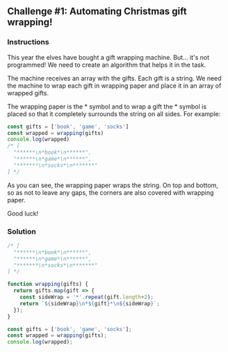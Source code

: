 ## Challenge #1: Automating Christmas gift wrapping!

### Instructions

This year the elves have bought a gift wrapping machine. But... it's not programmed! We need to create an algorithm that helps it in the task.

The machine receives an array with the gifts. Each gift is a string. We need the machine to wrap each gift in wrapping paper and place it in an array of wrapped gifts.

The wrapping paper is the * symbol and to wrap a gift the * symbol is placed so that it completely surrounds the string on all sides. For example:

```js
const gifts = ['book', 'game', 'socks']
const wrapped = wrapping(gifts)
console.log(wrapped)
/* [
  "******\n*book*\n******",
  "******\n*game*\n******",
  "*******\n*socks*\n*******"
] */
```

As you can see, the wrapping paper wraps the string. On top and bottom, so as not to leave any gaps, the corners are also covered with wrapping paper.

Good luck!

### Solution

```js
/* [
  "******\n*book*\n******",
  "******\n*game*\n******",
  "*******\n*socks*\n*******"
] */

function wrapping(gifts) {
  return gifts.map(gift => {
    const sideWrap = '*'.repeat(gift.length+2);
    return `${sideWrap}\n*${gift}*\n${sideWrap}`;
  });
}

const gifts = ['book', 'game', 'socks'];
const wrapped = wrapping(gifts);
console.log(wrapped);
```

